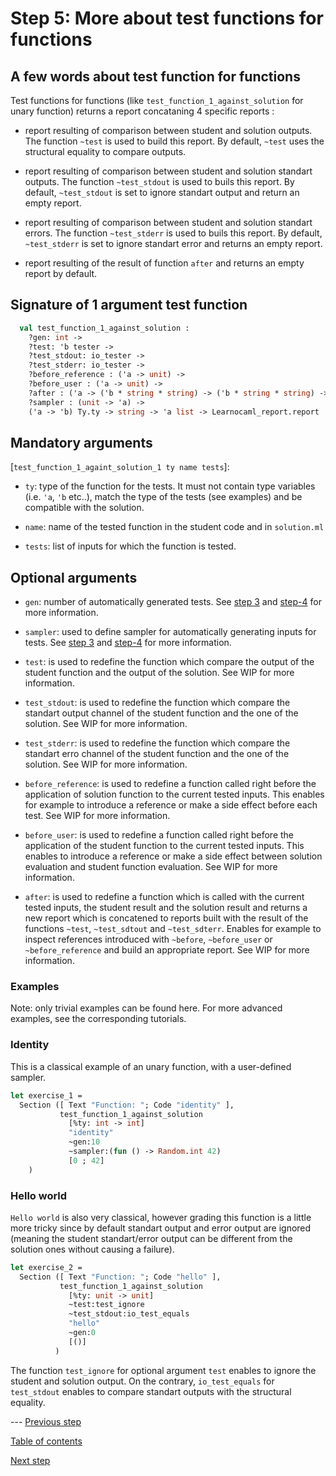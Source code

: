 # Step 5: More about test functions for functions


## A few words about test function for functions

Test functions for functions (like `test_function_1_against_solution`
for unary function) returns a report concataning 4 specific reports :

- report resulting of comparison between student and solution
  outputs. The function `~test` is used to build this report. By
  default, `~test` uses the structural equality to compare outputs.

- report resulting of comparison between student and solution standart
  outputs. The function `~test_stdout` is used to buils this
  report. By default, `~test_stdout` is set to ignore standart output
  and return an empty report.

- report resulting of comparison between student and solution standart
  errors. The function `~test_stderr` is used to buils this report.
  By default, `~test_stderr` is set to ignore standart error and
  returns an empty report.
  
- report resulting of the result of function `after` and returns an
  empty report by default. 
  
## Signature of 1 argument test function
```ocaml
  val test_function_1_against_solution :
	?gen: int ->
	?test: 'b tester ->
	?test_stdout: io_tester ->
	?test_stderr: io_tester ->
	?before_reference : ('a -> unit) ->
	?before_user : ('a -> unit) ->
	?after : ('a -> ('b * string * string) -> ('b * string * string) -> Learnocaml_report.report) ->
	?sampler : (unit -> 'a) ->
	('a -> 'b) Ty.ty -> string -> 'a list -> Learnocaml_report.report
```

## Mandatory arguments
[`test_function_1_againt_solution_1 ty name tests`]:

* `ty`: type of the function for the tests. It must not contain type variables (i.e. `'a`, `'b` etc..), match the type of the tests (see examples) and be compatible with the solution.

* `name`: name of the tested function in the student code and in `solution.ml`

* `tests`: list of inputs for which the function is tested.

## Optional arguments

* `gen`: number of automatically generated tests. See [step
  3](https://github.com/ocaml-sf/learn-ocaml/blob/master/docs/tutorials/step-3.md)
  and
  [step-4](https://github.com/ocaml-sf/learn-ocaml/blob/master/docs/tutorials/step-4.md)
  for more information.

* `sampler`: used to define sampler for automatically generating
  inputs for tests. See [step
  3](https://github.com/ocaml-sf/learn-ocaml/blob/master/docs/tutorials/step-3.md)
  and
  [step-4](https://github.com/ocaml-sf/learn-ocaml/blob/master/docs/tutorials/step-4.md)
  for more information.

* `test`: is used to redefine the function which compare the output of
  the student function and the output of the solution. See WIP for
  more information.

* `test_stdout`: is used to redefine the function which compare the
  standart output channel of the student function and the one of the
  solution. See WIP for more information.

* `test_stderr`: is used to redefine the function which compare the
  standart erro channel of the student function and the one of the
  solution. See WIP for more information.

* `before_reference`: is used to redefine a function called right
  before the application of solution function to the current tested
  inputs. This enables for example to introduce a reference or make a
  side effect before each test. See WIP for more information.

* `before_user`: is used to redefine a function called right before
  the application of the student function to the current tested
  inputs. This enables to introduce a reference or make a side effect
  between solution evaluation and student function evaluation. See WIP
  for more information.

* `after`: is used to redefine a function which is called with the
  current tested inputs, the student result and the solution result
  and returns a new report which is concatened to reports built with
  the result of the functions `~test`, `~test_sdtout` and
  `~test_sdterr`.  Enables for example to inspect references
  introduced with `~before`, `~before_user` or `~before_reference` and
  build an appropriate report.  See WIP for more information.

### Examples

Note: only trivial examples can be found here. For more advanced
examples, see the corresponding tutorials.

### Identity 

This is a classical example of an unary function, with a user-defined sampler. 

```ocaml
let exercise_1 =
  Section ([ Text "Function: "; Code "identity" ],
		   test_function_1_against_solution
			 [%ty: int -> int]
			 "identity"
			 ~gen:10
			 ~sampler:(fun () -> Random.int 42)
			 [0 ; 42]
	)
```


### Hello world

`Hello world` is also very classical, however grading this function is
a little more tricky since by default standart output and error output
are ignored (meaning the student standart/error output can be
different from the solution ones without causing a failure).


```ocaml
let exercise_2 =
  Section ([ Text "Function: "; Code "hello" ],
		   test_function_1_against_solution
			 [%ty: unit -> unit]
			 ~test:test_ignore
			 ~test_stdout:io_test_equals
			 "hello"
			 ~gen:0
			 [()]
		  )
```

The function `test_ignore` for optional argument `test` enables to
ignore the student and solution output. On the contrary,
`io_test_equals` for `test_stdout` enables to compare standart outputs
with the structural equality.

--- [Previous
step](https://github.com/ocaml-sf/learn-ocaml/blob/master/docs/tutorials/step-4.md)

[Table of contents](https://github.com/ocaml-sf/learn-ocaml/blob/master/docs/howto-write-exercises.md)

[Next step](https://github.com/ocaml-sf/learn-ocaml/blob/master/docs/tutorials/step-6.md)
